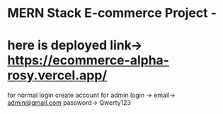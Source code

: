 
# MERN Stack E-commerce Project -

# here is deployed link-> https://ecommerce-alpha-rosy.vercel.app/

for normal login create account 
for admin login -> email-> admin@gmail.com
                   password-> Qwerty123
